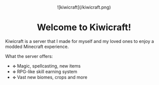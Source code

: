 <p align="center"> ![kiwicraft](/kiwicraft.png)
<h1 align="center">Welcome to Kiwicraft!</h1>Kiwicraft is a server that I made for myself and my loved ones to enjoy a modded Minecraft experience.</p>

What the server offers:
- **⟣** Magic, spellcasting, new items
- **⟣** RPG-like skill earning system
- **⟣** Vast new biomes, crops and more

